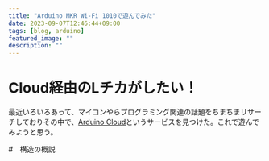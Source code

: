 ```yaml
---
title: "Arduino MKR Wi-Fi 1010で遊んでみた"
date: 2023-09-07T12:46:44+09:00
tags: [blog, arduino]
featured_image: ""
description: ""
---
```


# Cloud経由のLチカがしたい！
最近いろいろあって、マイコンやらプログラミング関連の話題をちまちまリサーチしておりその中で、[Arduino Cloud](https://cloud.arduino.cc/)というサービスを見つけた。これで遊んでみようと思う。

#　構造の概説
